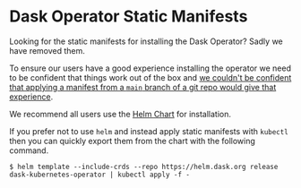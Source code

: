 # Dask Operator Static Manifests

Looking for the static manifests for installing the Dask Operator? Sadly we have removed them.

To ensure our users have a good experience installing the operator we need to be confident that things work out of the box and [we couldn't be confident that
applying a manifest from a `main` branch of a git repo would give that experience](https://github.com/dask/dask-kubernetes/issues/508).

We recommend all users use the [Helm Chart](https://kubernetes.dask.org/en/latest/operator_installation.html#installing-with-helm) for installation.

If you prefer not to use `helm` and instead apply static manifests with `kubectl` then you can quickly export them from the chart with the following command.

```console
$ helm template --include-crds --repo https://helm.dask.org release dask-kubernetes-operator | kubectl apply -f -
```
